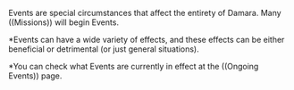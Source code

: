 Events are special circumstances that affect the entirety of Damara.  Many ((Missions)) will begin Events. 

*Events can have a wide variety of effects, and these effects can be either beneficial or detrimental (or just general situations).

*You can check what Events are currently in effect at the ((Ongoing Events)) page.
